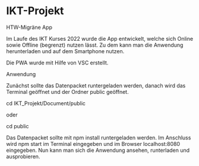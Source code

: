 # IKT-Projekt

HTW-Migräne App

Im Laufe des IKT Kurses 2022 wurde die App entwickelt, welche sich Online sowie Offline (begrenzt) nutzen lässt. Zu dem kann man die Anwendung herunterladen und auf dem Smartphone nutzen.

Die PWA wurde mit Hilfe von VSC erstellt. 
 

Anwendung

Zunächst sollte das Datenpacket runtergeladen werden, danach wird das Terminal geöffnet und der Ordner public geöffnet.

cd IKT_Projekt/Document/public

oder

cd public

Das Datenpacket sollte mit npm install runtergeladen werden. Im Anschluss wird npm start im Terminal eingegeben und im Browser localhost:8080 eingegeben.
Nun kann man sich die Anwendung ansehen, runterladen und ausprobieren.











